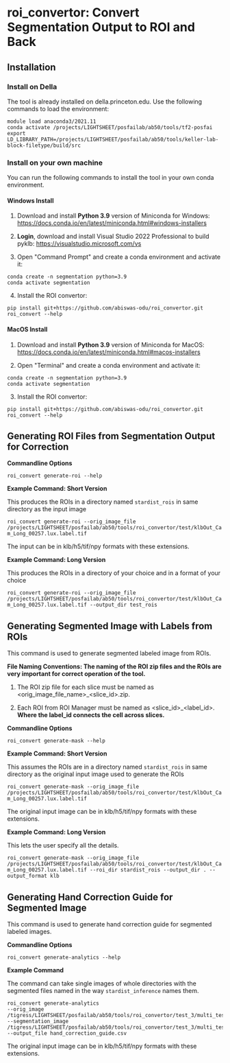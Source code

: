 # roi_convertor: Convert Segmentation Output to ROI and Back

## Installation 

### Install on Della

The tool is already installed on della.princeton.edu. Use the following commands to load the environment:  

```
module load anaconda3/2021.11
conda activate /projects/LIGHTSHEET/posfailab/ab50/tools/tf2-posfai
export LD_LIBRARY_PATH=/projects/LIGHTSHEET/posfailab/ab50/tools/keller-lab-block-filetype/build/src
```

### Install on your own machine

You can run the following commands to install the tool in your own conda environment.

#### Windows Install

1. Download and install **Python 3.9** version of Miniconda for Windows: https://docs.conda.io/en/latest/miniconda.html#windows-installers

2. **Login**, download and install Visual Studio 2022 Professional to build pyklb: https://visualstudio.microsoft.com/vs 

3. Open "Command Prompt" and create a conda environment and activate it:
```
conda create -n segmentation python=3.9
conda activate segmentation
```

4. Install the ROI convertor:
```
pip install git+https://github.com/abiswas-odu/roi_convertor.git
roi_convert --help
```

#### MacOS Install

1. Download and install **Python 3.9** version of Miniconda for MacOS: https://docs.conda.io/en/latest/miniconda.html#macos-installers

2. Open "Terminal" and create a conda environment and activate it:
```
conda create -n segmentation python=3.9
conda activate segmentation
```

3. Install the ROI convertor:
```
pip install git+https://github.com/abiswas-odu/roi_convertor.git
roi_convert --help
```

## Generating ROI Files from Segmentation Output for Correction 

**Commandline Options**

```roi_convert generate-roi --help```

**Example Command: Short Version** 

This produces the ROIs in a directory named ```stardist_rois``` in same directory as the input image

```roi_convert generate-roi --orig_image_file /projects/LIGHTSHEET/posfailab/ab50/tools/roi_convertor/test/klbOut_Cam_Long_00257.lux.label.tif```

The input can be in klb/h5/tif/npy formats with these extensions. 

**Example Command: Long Version** 

This produces the ROIs in a directory of your choice and in a format of your choice

```roi_convert generate-roi --orig_image_file /projects/LIGHTSHEET/posfailab/ab50/tools/roi_convertor/test/klbOut_Cam_Long_00257.lux.label.tif --output_dir test_rois```

## Generating Segmented Image with Labels from ROIs

This command is used to generate segmented labeled image from ROIs. 

**File Naming Conventions: The naming of the ROI zip files and the ROIs are very important for correct operation of the tool.** 

1. The ROI zip file for each slice must be named as <orig_image_file_name>_<slice_id>.zip.

2. Each ROI from ROI Manager must be named as <slice_id>_<label_id>. **Where the label_id connects the cell across slices.**   

**Commandline Options**

```roi_convert generate-mask --help```

**Example Command: Short Version** 

This assumes the ROIs are in a directory named ```stardist_rois``` in same directory as the original input image used to generate the ROIs

```roi_convert generate-mask --orig_image_file /projects/LIGHTSHEET/posfailab/ab50/tools/roi_convertor/test/klbOut_Cam_Long_00257.lux.label.tif```

The original input image can be in klb/h5/tif/npy formats with these extensions.

**Example Command: Long Version**

This lets the user specify all the details. 

```roi_convert generate-mask --orig_image_file /projects/LIGHTSHEET/posfailab/ab50/tools/roi_convertor/test/klbOut_Cam_Long_00257.lux.label.tif --roi_dir stardist_rois --output_dir . --output_format klb ```

## Generating Hand Correction Guide for Segmented Image

This command is used to generate hand correction guide for segmented labeled images.

**Commandline Options**

```roi_convert generate-analytics --help```

**Example Command**

The command can take single images of whole directories with the segmented files named in the way ```stardist_inference``` names them. 

```
roi_convert generate-analytics 
--orig_image /tigress/LIGHTSHEET/posfailab/ab50/tools/roi_convertor/test_3/multi_test_klb 
--segmentation_image /tigress/LIGHTSHEET/posfailab/ab50/tools/roi_convertor/test_3/multi_test_klb_segmentation 
--output_file hand_correction_guide.csv
```

The original input image can be in klb/h5/tif/npy formats with these extensions.
